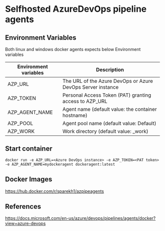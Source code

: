 # Selfhosted AzureDevOps pipeline agents


## Environment Variables
Both linux and windows docker agents expects below Environment variables

Environment variables  | Description
  ------------- | -------------
AZP_URL  | The URL of the Azure DevOps or Azure DevOps Server instance
AZP_TOKEN  | Personal Access Token (PAT) granting access to AZP_URL
AZP_AGENT_NAME | Agent name (default value: the container hostname)
AZP_POOL | Agent pool name (default value: Default)
AZP_WORK | Work directory (default value: _work)

Start container
------------------
```docker run -e AZP_URL=<Azure DevOps instance> -e AZP_TOKEN=<PAT token> -e AZP_AGENT_NAME=mydockeragent dockeragent:latest```


Docker Images
------------------
https://hub.docker.com/r/sparekh1/azpipeagents

References
------------------
https://docs.microsoft.com/en-us/azure/devops/pipelines/agents/docker?view=azure-devops
